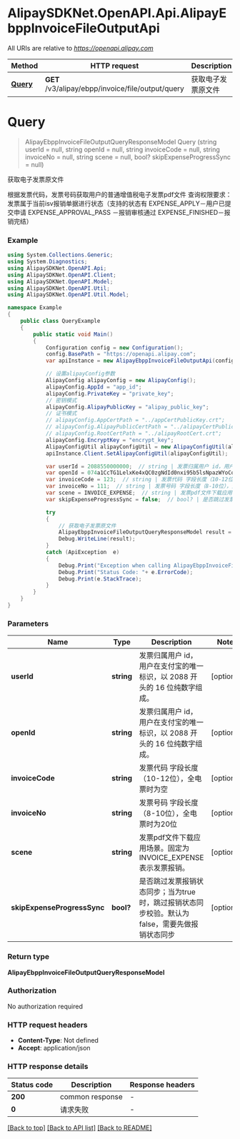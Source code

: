 # AlipaySDKNet.OpenAPI.Api.AlipayEbppInvoiceFileOutputApi

All URIs are relative to *https://openapi.alipay.com*

Method | HTTP request | Description
------------- | ------------- | -------------
[**Query**](AlipayEbppInvoiceFileOutputApi.md#query) | **GET** /v3/alipay/ebpp/invoice/file/output/query | 获取电子发票原文件


<a name="query"></a>
# **Query**
> AlipayEbppInvoiceFileOutputQueryResponseModel Query (string userId = null, string openId = null, string invoiceCode = null, string invoiceNo = null, string scene = null, bool? skipExpenseProgressSync = null)

获取电子发票原文件

根据发票代码，发票号码获取用户的普通增值税电子发票pdf文件  查询权限要求： 发票属于当前isv报销单据进行状态（支持的状态有 EXPENSE_APPLY－用户已提交申请 EXPENSE_APPROVAL_PASS －报销审核通过 EXPENSE_FINISHED－报销完结）

### Example
```csharp
using System.Collections.Generic;
using System.Diagnostics;
using AlipaySDKNet.OpenAPI.Api;
using AlipaySDKNet.OpenAPI.Client;
using AlipaySDKNet.OpenAPI.Model;
using AlipaySDKNet.OpenAPI.Util;
using AlipaySDKNet.OpenAPI.Util.Model;

namespace Example
{
    public class QueryExample
    {
        public static void Main()
        {
            Configuration config = new Configuration();
            config.BasePath = "https://openapi.alipay.com";
            var apiInstance = new AlipayEbppInvoiceFileOutputApi(config);

            // 设置alipayConfig参数
            AlipayConfig alipayConfig = new AlipayConfig();
            alipayConfig.AppId = "app_id";
            alipayConfig.PrivateKey = "private_key";
            // 密钥模式
            alipayConfig.AlipayPublicKey = "alipay_public_key";
            // 证书模式
            // alipayConfig.AppCertPath = "../appCertPublicKey.crt";
            // alipayConfig.AlipayPublicCertPath = "../alipayCertPublicKey_RSA2.crt";
            // alipayConfig.RootCertPath = "../alipayRootCert.crt";
            alipayConfig.EncryptKey = "encrypt_key";
            AlipayConfigUtil alipayConfigUtil = new AlipayConfigUtil(alipayConfig);
            apiInstance.Client.SetAlipayConfigUtil(alipayConfigUtil);

            var userId = 2088550000000;  // string | 发票归属用户 id，用户在支付宝的唯一标识，以 2088 开头的 16 位纯数字组成。 (optional) 
            var openId = 074a1CcTG1LelxKe4xQC0zgNdId0nxi95b5lsNpazWYoCo5;  // string | 发票归属用户 id，用户在支付宝的唯一标识，以 2088 开头的 16 位纯数字组成。 (optional) 
            var invoiceCode = 123;  // string | 发票代码 字段长度（10-12位），全电票时为空 (optional) 
            var invoiceNo = 111;  // string | 发票号码 字段长度（8-10位），全电票时为20位 (optional) 
            var scene = INVOICE_EXPENSE;  // string | 发票pdf文件下载应用场景。固定为 INVOICE_EXPENSE  表示发票报销。 (optional) 
            var skipExpenseProgressSync = false;  // bool? | 是否跳过发票报销状态同步；当为true时，跳过报销状态同步校验。默认为false，需要先做报销状态同步 (optional) 

            try
            {
                // 获取电子发票原文件
                AlipayEbppInvoiceFileOutputQueryResponseModel result = apiInstance.Query(userId, openId, invoiceCode, invoiceNo, scene, skipExpenseProgressSync);
                Debug.WriteLine(result);
            }
            catch (ApiException  e)
            {
                Debug.Print("Exception when calling AlipayEbppInvoiceFileOutputApi.Query: " + e.Message );
                Debug.Print("Status Code: "+ e.ErrorCode);
                Debug.Print(e.StackTrace);
            }
        }
    }
}
```

### Parameters

Name | Type | Description  | Notes
------------- | ------------- | ------------- | -------------
 **userId** | **string**| 发票归属用户 id，用户在支付宝的唯一标识，以 2088 开头的 16 位纯数字组成。 | [optional] 
 **openId** | **string**| 发票归属用户 id，用户在支付宝的唯一标识，以 2088 开头的 16 位纯数字组成。 | [optional] 
 **invoiceCode** | **string**| 发票代码 字段长度（10-12位），全电票时为空 | [optional] 
 **invoiceNo** | **string**| 发票号码 字段长度（8-10位），全电票时为20位 | [optional] 
 **scene** | **string**| 发票pdf文件下载应用场景。固定为 INVOICE_EXPENSE  表示发票报销。 | [optional] 
 **skipExpenseProgressSync** | **bool?**| 是否跳过发票报销状态同步；当为true时，跳过报销状态同步校验。默认为false，需要先做报销状态同步 | [optional] 

### Return type

**AlipayEbppInvoiceFileOutputQueryResponseModel**

### Authorization

No authorization required

### HTTP request headers

 - **Content-Type**: Not defined
 - **Accept**: application/json


### HTTP response details
| Status code | Description | Response headers |
|-------------|-------------|------------------|
| **200** | common response |  -  |
| **0** | 请求失败 |  -  |

[[Back to top]](#) [[Back to API list]](../README.md#documentation-for-api-endpoints) [[Back to README]](../README.md)

